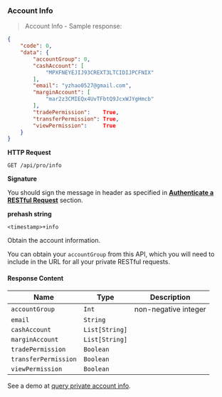### Account Info

> Account Info - Sample response:

```json
{
    "code": 0,
    "data": {
        "accountGroup": 0,
        "cashAccount": [
            "MPXFNEYEJIJ93CREXT3LTCIDIJPCFNIX"
        ],
        "email": "yzhao0527@gmail.com",
        "marginAccount": [
            "mar2z3CMIEQx4UvTFbtQ9JcxWJYgHmcb"
        ],
        "tradePermission":    True,
        "transferPermission": True,
        "viewPermission":     True
    }
}
```

**HTTP Request** 

`GET /api/pro/info`

**Signature**

You should sign the message in header as specified in [**Authenticate a RESTful Request**](#sign-a-Request) section.

**prehash string** 

`<timestamp>+info`

Obtain the account information. 

You can obtain your `accountGroup` from this API, which you will need to include in the URL for all your private RESTful requests.

#### Response Content

 Name                 | Type           | Description
--------------------- | -------------- | --------------------- 
 `accountGroup`       | `Int`          | non-negative integer
 `email`              | `String`       | 
 `cashAccount`        | `List[String]` | 
 `marginAccount`      | `List[String]` | 
 `tradePermission`    | `Boolean`      | 
 `transferPermission` | `Boolean`      | 
 `viewPermission`     | `Boolean`      | 

See a demo at [query private account info](https://github.com/bitmax-exchange/bitmax-pro-api-demo/blob/master/python/query_prv_account_info.py).

